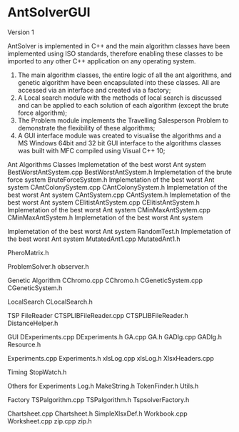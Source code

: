 AntSolverGUI
============

Version 1

AntSolver is implemented in C++ and the main algorithm classes have been implemented using ISO standards, therefore enabling these classes to be imported to any other C++ application on any operating system. 
1.	The main algorithm classes, the entire logic of all the ant algorithms, and genetic algorithm have been encapsulated into these classes. All are accessed via an interface and created via a factory;
2.	A Local search module with the methods of local search is discussed and can be applied to each solution of each algorithm (except the brute force algorithm); 
3.	The Problem module implements the Travelling Salesperson Problem to demonstrate the flexibility of these algorithms; 
4.	A GUI interface module was created to visualise the algorithms and a MS Windows 64bit and 32 bit GUI interface to the algorithms classes was built with MFC compiled using Visual C++ 10;


Ant Algorithms Classes 
Implemetation of the best worst Ant system
BestWorstAntSystem.cpp 
BestWorstAntSystem.h
Implemetation of the brute force system
BruteForceSystem.h
Implemetation of the best worst Ant system
CAntColonySystem.cpp
CAntColonySystem.h
Implemetation of the best worst Ant system
CAntSystem.cpp
CAntSystem.h
Implemetation of the best worst Ant system
CElitistAntSystem.cpp
CElitistAntSystem.h
Implemetation of the best worst Ant system
CMinMaxAntSystem.cpp
CMinMaxAntSystem.h
Implemetation of the best worst Ant system

Implemetation of the best worst Ant system
RandomTest.h
Implemetation of the best worst Ant system
MutatedAnt1.cpp
MutatedAnt1.h

PheroMatrix.h

ProblemSolver.h
observer.h

Genetic Algorithm
CChromo.cpp
CChromo.h
CGeneticSystem.cpp
CGeneticSystem.h

LocalSearch
CLocalSearch.h

TSP FileReader
CTSPLIBFileReader.cpp
CTSPLIBFileReader.h
DistanceHelper.h


GUI
DExperiments.cpp
DExperiments.h
GA.cpp
GA.h
GADlg.cpp
GADlg.h
Resource.h


Experiments.cpp
Experiments.h
xlsLog.cpp
xlsLog.h
XlsxHeaders.cpp

Timing
StopWatch.h

Others for Experiments
Log.h
MakeString.h
TokenFinder.h
Utils.h

Factory
TSPalgorithm.cpp
TSPalgorithm.h
TspsolverFactory.h



Chartsheet.cpp
Chartsheet.h
SimpleXlsxDef.h
Workbook.cpp
Worksheet.cpp
zip.cpp
zip.h


